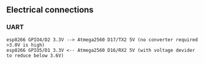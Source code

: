 ## Electrical connections
### UART
```
esp8266 GPIO4/D2 3.3V --> Atmega2560 D17/TX2 5V (no converter required >3.0V is high)
esp8266 GPIO5/D1 3.3V <-- Atmega2560 D16/RX2 5V (with voltage devider to reduce below 3.6V)
```
